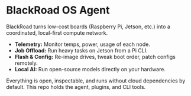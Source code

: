 # BlackRoad OS Agent

BlackRoad turns low-cost boards (Raspberry Pi, Jetson, etc.) into a coordinated, local-first compute network.

- **Telemetry:** Monitor temps, power, usage of each node.
- **Job Offload:** Run heavy tasks on Jetson from a Pi CLI.
- **Flash & Config:** Re-image drives, tweak boot order, patch configs remotely.
- **Local AI:** Run open-source models directly on your hardware.

Everything is open, inspectable, and runs without cloud dependencies by default. This repo holds the agent, plugins, and CLI tools.

